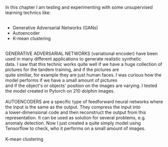 In this chapter I am testing and experimenting with some unsupervised learning technics like:</br>
</br>
- Generative Adversarial Networks (GANs)</br>
- Autoencoder</br>
- K-mean clustering</br>
</br>
GENERATIVE ADVERSARIAL NETWORKS (variational encoder) have been used in many different applications to generate realistic synthetic</br>
data. I saw that this technic works quite well if we have a huge collection of pictures for the tandem training, and if the pictures are</br>
quite similiar, for example they are just human faces. I was curious how the model performs if we have a small amount of pictures </br>
and if the object's or objects' position on the images are varying. I tested the model created in Pytorch on 210 dolphin images.</br>
</br>
AUTOENCODERS are a specific type of feedforward neural networks where the input is the same as the output. They compress the input into</br>
a lower-dimensional code and then reconstruct the output from this representation. It can be used as solution for several problems, e.g.</br>
anomaly detection. Now I just created a quite simply model using Tensorflow to check, who it performs on a small amount of images.</br>
</br>
K-mean clustering</br>
